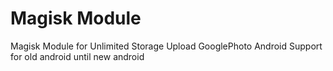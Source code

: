 # **Magisk Module**
Magisk Module for Unlimited Storage Upload GooglePhoto Android
Support for old android until new android
